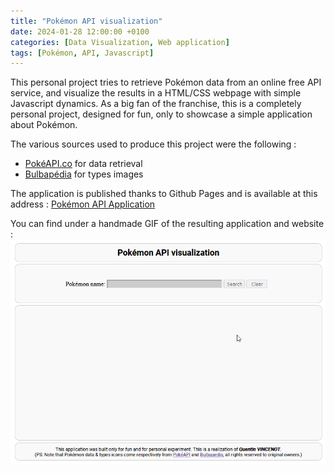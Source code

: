 ```yaml
---
title: "Pokémon API visualization"
date: 2024-01-28 12:00:00 +0100
categories: [Data Visualization, Web application]
tags: [Pokémon, API, Javascript]
---
```


This personal project tries to retrieve Pokémon data from an online free API service, and visualize the results in a HTML/CSS webpage with simple Javascript dynamics. As a big fan of the franchise, this is a completely personal project, designed for fun, only to showcase a simple application about Pokémon.

The various sources used to produce this project were the following :
- [PokéAPI.co](https://pokeapi.co/) for data retrieval
- [Bulbapédia](https://bulbapedia.bulbagarden.net/wiki/Type) for types images

The application is published thanks to Github Pages and is available at this address :
[Pokémon API Application](https://quentinvincenot.github.io/pokemon-api-visualization/)

You can find under a handmade GIF of the resulting application and website :
![Pokémon API Application](assets/2024-01-28-Pokemon-API-visualization/pokemon-api-visualization.gif)
